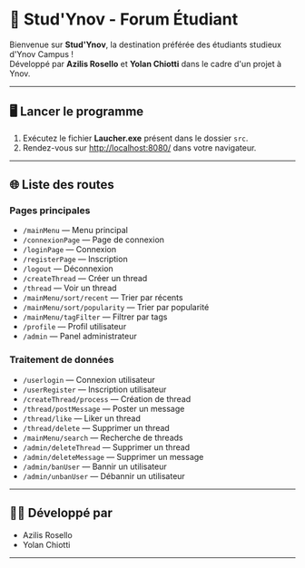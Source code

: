 # 🚀 Stud'Ynov - Forum Étudiant

Bienvenue sur **Stud'Ynov**, la destination préférée des étudiants studieux d'Ynov Campus !  
Développé par **Azilis Rosello** et **Yolan Chiotti** dans le cadre d'un projet à Ynov.

---

## 🖥️ Lancer le programme

1. Exécutez le fichier **Laucher.exe** présent dans le dossier `src`.
2. Rendez-vous sur [http://localhost:8080/](http://localhost:8080/) dans votre navigateur.

---

## 🌐 Liste des routes

### Pages principales

- `/mainMenu` — Menu principal
- `/connexionPage` — Page de connexion
- `/loginPage` — Connexion
- `/registerPage` — Inscription
- `/logout` — Déconnexion
- `/createThread` — Créer un thread
- `/thread` — Voir un thread
- `/mainMenu/sort/recent` — Trier par récents
- `/mainMenu/sort/popularity` — Trier par popularité
- `/mainMenu/tagFilter` — Filtrer par tags
- `/profile` — Profil utilisateur
- `/admin` — Panel administrateur

### Traitement de données

- `/userlogin` — Connexion utilisateur
- `/userRegister` — Inscription utilisateur
- `/createThread/process` — Création de thread
- `/thread/postMessage` — Poster un message
- `/thread/like` — Liker un thread
- `/thread/delete` — Supprimer un thread
- `/mainMenu/search` — Recherche de threads
- `/admin/deleteThread` — Supprimer un thread
- `/admin/deleteMessage` — Supprimer un message
- `/admin/banUser` — Bannir un utilisateur
- `/admin/unbanUser` — Débannir un utilisateur

---

## 👩‍💻 Développé par

- Azilis Rosello
- Yolan Chiotti

---